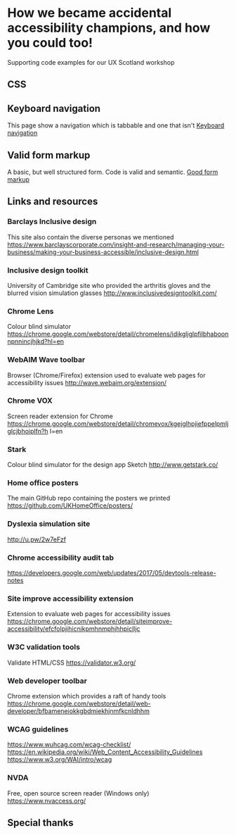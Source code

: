 # How we became accidental accessibility champions, and how you could too!
Supporting code examples for our UX Scotland workshop

## CSS

## Keyboard navigation
This page show a navigation which is tabbable and one that isn't
[Keyboard navigation](https://gbbns.github.io/ux-scotland-2018.github.io/02-keyboard/01-keyboard-nav.html)

## Valid form markup
A basic, but well structured form. Code is valid and semantic.
[Good form markup](https://gbbns.github.io/ux-scotland-2018.github.io/03-valid/01-good-markup.html)

## Links and resources

### Barclays Inclusive design
This site also contain the diverse personas we mentioned
https://www.barclayscorporate.com/insight-and-research/managing-your-business/making-your-business-accessible/inclusive-design.html

### Inclusive design toolkit
University of Cambridge site who provided the arthritis gloves and the blurred vision simulation glasses
http://www.inclusivedesigntoolkit.com/

### Chrome Lens
Colour blind simulator
https://chrome.google.com/webstore/detail/chromelens/idikgljglpfilbhaboonnpnnincjhjkd?hl=en

### WebAIM Wave toolbar
Browser (Chrome/Firefox) extension used to evaluate web pages for accessibility issues
http://wave.webaim.org/extension/

### Chrome VOX
Screen reader extension for Chrome
https://chrome.google.com/webstore/detail/chromevox/kgejglhpjiefppelpmljglcjbhoiplfn?h
l=en

### Stark
Colour blind simulator for the design app Sketch
http://www.getstark.co/

### Home office posters
The main GitHub repo containing the posters we printed
https://github.com/UKHomeOffice/posters/

### Dyslexia simulation site
http://u.pw/2w7eFzf

### Chrome accessibility audit tab
https://developers.google.com/web/updates/2017/05/devtools-release-notes


### Site improve accessibility extension
Extension to evaluate web pages for accessibility issues
https://chrome.google.com/webstore/detail/siteimprove-accessibility/efcfolpjihicnikpmhnmphjhhpiclljc

### W3C validation tools
Validate HTML/CSS
https://validator.w3.org/

### Web developer toolbar
Chrome extension which provides a raft of handy tools
https://chrome.google.com/webstore/detail/web-developer/bfbameneiokkgbdmiekhjnmfkcnldhhm

### WCAG guidelines
https://www.wuhcag.com/wcag-checklist/
https://en.wikipedia.org/wiki/Web_Content_Accessibility_Guidelines
https://www.w3.org/WAI/intro/wcag

### NVDA
Free, open source screen reader (Windows only)
https://www.nvaccess.org/

## Special thanks


